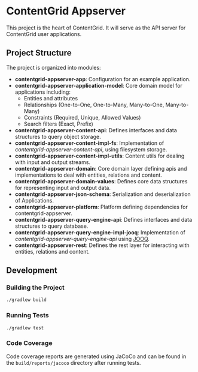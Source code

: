 # ContentGrid Appserver

This project is the heart of ContentGrid. It will serve as the API server for ContentGrid user applications.

## Project Structure

The project is organized into modules:

- **contentgrid-appserver-app**: Configuration for an example application.
- **contentgrid-appserver-application-model**: Core domain model for applications including:
  - Entities and attributes
  - Relationships (One-to-One, One-to-Many, Many-to-One, Many-to-Many)
  - Constraints (Required, Unique, Allowed Values)
  - Search filters (Exact, Prefix)
- **contentgrid-appserver-content-api**: Defines interfaces and data structures to query object storage.
- **contentgrid-appserver-content-impl-fs**: Implementation of *contentgrid-appserver-content-api*, using filesystem storage.
- **contentgrid-appserver-content-impl-utils**: Content utils for dealing with input and output streams.
- **contentgrid-appserver-domain**: Core domain layer defining apis and implementations to deal with entities, relations and content.
- **contentgrid-appserver-domain-values**: Defines core data structures for representing input and output data.
- **contentgrid-appserver-json-schema**: Serialization and deserialization of Applications.
- **contentgrid-appserver-platform**: Platform defining dependencies for contentgrid-appserver.
- **contentgrid-appserver-query-engine-api**: Defines interfaces and data structures to query database.
- **contentgrid-appserver-query-engine-impl-jooq**: Implementation of *contentgrid-appserver-query-engine-api* using [JOOQ](https://www.jooq.org/).
- **contentgrid-appserver-rest**: Defines the rest layer for interacting with entities, relations and content.

## Development

### Building the Project

```bash
./gradlew build
```

### Running Tests

```bash
./gradlew test
```

### Code Coverage

Code coverage reports are generated using JaCoCo and can be found in the `build/reports/jacoco` directory after running tests.